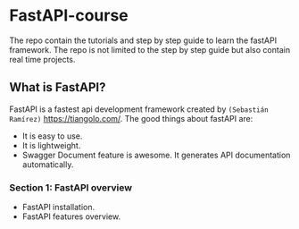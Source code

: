 # FastAPI-course
The repo contain the tutorials and step by step guide to learn the fastAPI framework. The repo is not limited to the step by step guide but also contain real time projects.

## What is FastAPI?
FastAPI is a fastest api development framework created by ``(Sebastián Ramírez)`` https://tiangolo.com/. The good things about fastAPI are:
- It is easy to use.
- It is lightweight.
- Swagger Document feature is awesome. It generates API documentation automatically.

### Section 1: FastAPI overview

- FastAPI installation.
- FastAPI features overview.